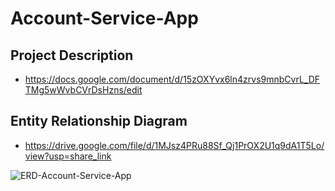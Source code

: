 # Account-Service-App
## Project Description
- https://docs.google.com/document/d/15zOXYvx6ln4zrvs9mnbCvrL_DFTMg5wWvbCVrDsHzns/edit

## Entity Relationship Diagram
- https://drive.google.com/file/d/1MJsz4PRu88Sf_Qj1PrOX2U1q9dA1T5Lo/view?usp=share_link

![ERD-Account-Service-App](https://github.com/ALTA-BE17-Dimas/Account-Service-App/assets/128290172/97e5213a-eba4-4262-8c1f-ce9aaa3a4e19)
